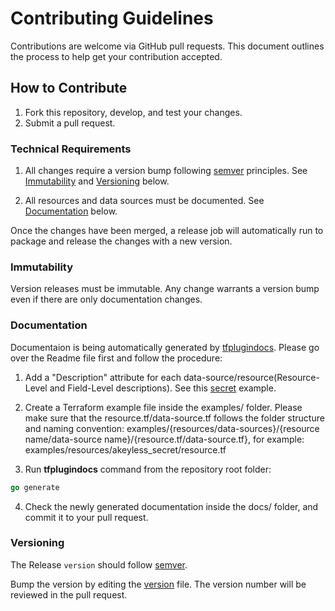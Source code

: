 # Contributing Guidelines

Contributions are welcome via GitHub pull requests. This document outlines the process to help get your contribution accepted.

## How to Contribute

1. Fork this repository, develop, and test your changes.
2. Submit a pull request.

### Technical Requirements

1. All changes require a version bump following [semver](https://semver.org/) principles. See [Immutability](#immutability) and [Versioning](#versioning) below.

2. All resources and data sources must be documented. See [Documentation](#documentation) below.

  Once the changes have been merged, a release job will automatically run to package and release the changes with a new version.

### Immutability

Version releases must be immutable. Any change warrants a version bump even if there are only documentation changes.

### Documentation

Documentaion is being automatically generated by [tfplugindocs](https://github.com/hashicorp/terraform-plugin-docs). Please go over the Readme file first and follow the procedure:
1. Add a "Description" attribute for each data-source/resource(Resource-Level and Field-Level descriptions). See this [secret](https://github.com/akeylesslabs/terraform-provider-akeyless/blob/main/akeyless/resource_secret.go) example.

2. Create a Terraform example file inside the examples/ folder. Please make sure that the resource.tf/data-source.tf follows the folder structure and naming convention:
examples/{resources/data-sources}/{resource name/data-source name}/{resource.tf/data-source.tf}, for example: examples/resources/akeyless_secret/resource.tf

3. Run **tfplugindocs** command from the repository root folder: 
```go
go generate
```
4. Check the newly generated documentation inside the docs/ folder, and commit it to your pull request.

### Versioning

The Release `version` should follow [semver](https://semver.org/).

Bump the version by editing the [version](https://github.com/akeylesslabs/terraform-provider-akeyless/blob/main/version) file. The version number will be reviewed in the pull request.
